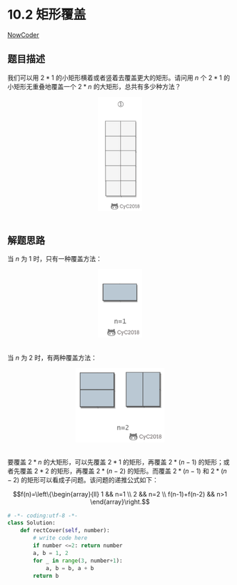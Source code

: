 
# 10.2 矩形覆盖

[NowCoder](https://www.nowcoder.com/practice/72a5a919508a4251859fb2cfb987a0e6?tpId=13&tqId=11163&tPage=1&rp=1&ru=/ta/coding-interviews&qru=/ta/coding-interviews/question-ranking)

## 题目描述

我们可以用 $2*1$ 的小矩形横着或者竖着去覆盖更大的矩形。请问用 $n$ 个 $2*1$ 的小矩形无重叠地覆盖一个 $2*n$ 的大矩形，总共有多少种方法？

<div align="center"> <img src="pics/b903fda8-07d0-46a7-91a7-e803892895cf.gif" width="100px"> </div><br>

## 解题思路

当 $n$ 为 $1$ 时，只有一种覆盖方法：

<div align="center"> <img src="pics/f6e146f1-57ad-411b-beb3-770a142164ef.png" width="100px"> </div><br>

当 $n$ 为 $2$ 时，有两种覆盖方法：

<div align="center"> <img src="pics/fb3b8f7a-4293-4a38-aae1-62284db979a3.png" width="200px"> </div><br>

要覆盖 $2*n$ 的大矩形，可以先覆盖 $2*1$ 的矩形，再覆盖 $2*(n-1)$ 的矩形；或者先覆盖 $2*2$ 的矩形，再覆盖 $2*(n-2)$ 的矩形。而覆盖 $2*(n-1)$ 和 $2*(n-2)$ 的矩形可以看成子问题。该问题的递推公式如下：

$$f(n)=\left\{\begin{array}{ll}
1 && n=1 \\
2 && n=2 \\
f(n-1)+f(n-2) && n>1
\end{array}\right.$$

```python
# -*- coding:utf-8 -*-
class Solution:
    def rectCover(self, number):
        # write code here
        if number <=2: return number
        a, b = 1, 2
        for _ in range(3, number+1):
            a, b = b, a + b
        return b
```
